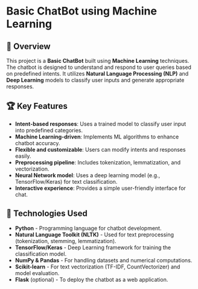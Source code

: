 # Basic ChatBot using Machine Learning  
                      
## 📌 Overview    
 
This project is a **Basic ChatBot** built using **Machine Learning** techniques. The chatbot is designed to understand and respond to user queries based on predefined intents. It utilizes **Natural Language Processing (NLP)** and **Deep Learning** models to classify user inputs and generate appropriate responses.   

## 🏆 Key Features  

- **Intent-based responses**: Uses a trained model to classify user input into predefined categories.    
- **Machine Learning-driven**: Implements ML algorithms to enhance chatbot accuracy.  
- **Flexible and customizable**: Users can modify intents and responses easily.  
- **Preprocessing pipeline**: Includes tokenization, lemmatization, and vectorization.  
- **Neural Network model**: Uses a deep learning model (e.g., TensorFlow/Keras) for text classification.  
- **Interactive experience**: Provides a simple user-friendly interface for chat.  

## 🔧 Technologies Used  

- **Python** - Programming language for chatbot development.  
- **Natural Language Toolkit (NLTK)** - Used for text preprocessing (tokenization, stemming, lemmatization).  
- **TensorFlow/Keras** - Deep Learning framework for training the classification model.  
- **NumPy & Pandas** - For handling datasets and numerical computations.  
- **Scikit-learn** - For text vectorization (TF-IDF, CountVectorizer) and model evaluation.  
- **Flask** (optional) - To deploy the chatbot as a web application.  


